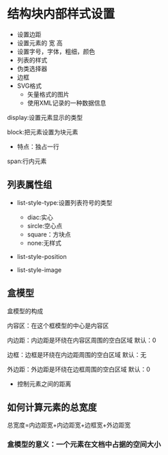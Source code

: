 

#       结构块内部样式设置

- 设置边距
- 设置元素的 宽 高
- 设置字号，字体，粗细，颜色
- 列表的样式
- 伪类选择器
- 边框
- SVG格式
  - 矢量格式的图片
  - 使用XML记录的一种数据信息

display:设置元素显示的类型

block:把元素设置为块元素

- 特点：独占一行

span:行内元素

## 列表属性组

- list-style-type:设置列表符号的类型
  - diac:实心
  - sircle:空心点
  - square：方块点
  - none:无样式

- list-style-position

- list-style-image

## 盒模型

盒模型的构成

内容区：在这个框模型的中心是内容区    

内边距：内边距是环绕在内容区周围的空白区域      默认：0

边框：边框是环绕在内边距周围的空白区域   默认：无

外边距：外边距是环绕在边框周围的空白区域   默认：0

- 控制元素之间的距离

## 如何计算元素的总宽度

总宽度=内边距宽+内边距宽+边框宽+外边距宽

### 盒模型的意义：一个元素在文档中占据的空间大小





















